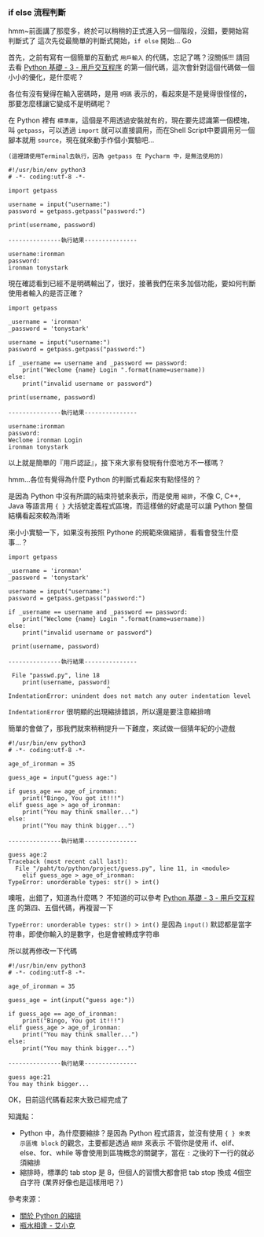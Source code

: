 ### if else 流程判斷

hmm~前面講了那麼多，終於可以稍稍的正式進入另一個階段，沒錯，要開始寫判斷式了
這次先從最簡單的判斷式開始，`if else` 開始… Go

首先，之前有寫有一個簡單的互動式 `用戶輸入` 的代碼，忘記了嗎？沒關係!!!
請回去看 [Python 基礎 - 3 - 用戶交互程序](./Python%20基礎%20-%203%20-%20用戶交互程序.md) 的第一個代碼，這次會針對這個代碼做一個小小的優化，是什麼呢？

各位有沒有覺得在輸入密碼時，是用 `明碼` 表示的，看起來是不是覺得很怪怪的，那要怎麼樣讓它變成不是明碼呢？

在 Python 裡有 `標準庫`，這個是不用透過安裝就有的，現在要先認識第一個模塊，叫 `getpass`，可以透過 `import` 就可以直接調用，而在Shell Script中要調用另一個腳本就用 `source`，現在就來動手作個小實驗吧…

`(這裡請使用Terminal去執行，因為 getpass 在 Pycharm 中，是無法使用的)`

```
#!/usr/bin/env python3
# -*- coding:utf-8 -*-

import getpass

username = input("username:")
password = getpass.getpass("password:")

print(username, password)

---------------執行結果---------------

username:ironman
password:
ironman tonystark
```

現在確認看到已經不是明碼輸出了，很好，接著我們在來多加個功能，要如何判斷使用者輸入的是否正確？

```
import getpass

_username = 'ironman'
_password = 'tonystark'

username = input("username:")
password = getpass.getpass("password:")

if _username == username and _password == password:
    print("Weclome {name} Login ".format(name=username))
else:
    print("invalid username or password")

print(username, password)

---------------執行結果---------------

username:ironman
password:
Weclome ironman Login
ironman tonystark 
```

以上就是簡單的『用戶認証』，接下來大家有發現有什麼地方不一樣嗎？

hmm…各位有覺得為什麼 Python 的判斷式看起來有點怪怪的？

是因為 Python 中沒有所謂的結束符號來表示，而是使用 `縮排`，不像 C, C++, Java 等語言用 `{ }` 大括號定義程式區塊，而這樣做的好處是可以讓 Python 整個結構看起來較為清晰

來小小實驗一下，如果沒有按照 Pythone 的規範來做縮排，看看會發生什麼事…？

```
import getpass

_username = 'ironman'
_password = 'tonystark'

username = input("username:")
password = getpass.getpass("password:")

if _username == username and _password == password:
    print("Weclome {name} Login ".format(name=username))
else:
    print("invalid username or password")

 print(username, password)

---------------執行結果---------------

 File "passwd.py", line 18
    print(username, password)
                            ^
IndentationError: unindent does not match any outer indentation level
```

`IndentationError` 很明顯的出現縮排錯誤，所以還是要注意縮排唷


簡單的會做了，那我們就來稍稍提升一下難度，來試做一個猜年紀的小遊戲

```
#!/usr/bin/env python3
# -*- coding:utf-8 -*-

age_of_ironman = 35

guess_age = input("guess age:")

if guess_age == age_of_ironman:
    print("Bingo, You got it!!!")
elif guess_age > age_of_ironman:
    print("You may think smaller...")
else:
    print("You may think bigger...")

---------------執行結果---------------

guess age:2
Traceback (most recent call last):
  File "/paht/to/python/project/guess.py", line 11, in <module>
    elif guess_age > age_of_ironman:
TypeError: unorderable types: str() > int()
```

噢哦，出錯了，知道為什麼嗎？
不知道的可以參考 [Python 基礎 - 3 - 用戶交互程序](./Python%20基礎%20-%203%20-%20用戶交互程序.md) 的第四、五個代碼，再複習一下

`TypeError: unorderable types: str() > int()`   是因為 `input()` 默認都是當字符串，即使你輸入的是數字，也是會被轉成字符串

所以就再修改一下代碼

```
#!/usr/bin/env python3
# -*- coding:utf-8 -*-

age_of_ironman = 35

guess_age = int(input("guess age:"))

if guess_age == age_of_ironman:
    print("Bingo, You got it!!!")
elif guess_age > age_of_ironman:
    print("You may think smaller...")
else:
    print("You may think bigger...") 

---------------執行結果---------------

guess age:21
You may think bigger...
```

OK，目前這代碼看起來大致已經完成了


知識點：

* Python 中，為什麼要縮排？是因為 Python 程式語言，並沒有使用 `{ } 來表示區塊 block` 的觀念，主要都是透過 `縮排` 來表示
       不管你是使用 if、elif、else、for、while 等會使用到區塊概念的關鍵字，當在 `:` 之後的下一行的就必須縮排
* 縮排時，標準的 tab stop 是 8，但個人的習慣大都會把 tab stop 換成 4個空白字符 (業界好像也是這樣用吧？)


參考來源：

* [關於 Python 的縮排](http://www.codemud.net/~thinker/GinGin_CGI.py/show_id_doc/263)
* [瓶水相逢 - 艾小克](https://dotblogs.com.tw/chhuang/2012/08/17/74115)
